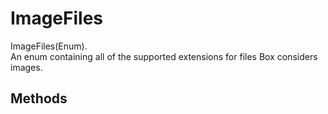 # ImageFiles


ImageFiles(Enum).   
An enum containing all of the supported extensions for files Box considers images. 

## Methods

